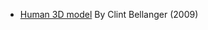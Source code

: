 - [Human 3D model](https://opengameart.org/content/base-human-models-low-poly "CC-BY 3.0")
  By Clint Bellanger (2009)
